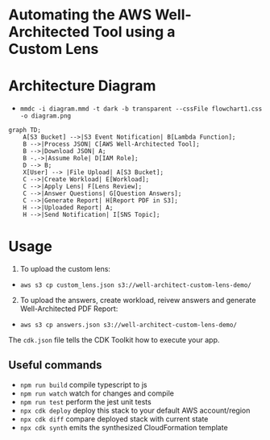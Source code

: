 # Automating the AWS Well-Architected Tool using a Custom Lens

# Architecture Diagram
* `mmdc -i diagram.mmd -t dark -b transparent --cssFile flowchart1.css -o diagram.png`

```mermaid
graph TD;
    A[S3 Bucket] -->|S3 Event Notification| B[Lambda Function];
    B -->|Process JSON| C[AWS Well-Architected Tool];
    B -->|Download JSON| A;
    B -.->|Assume Role| D[IAM Role];
    D --> B;
    X[User] --> |File Upload| A[S3 Bucket];
    C -->|Create Workload| E[Workload];
    C -->|Apply Lens| F[Lens Review];
    C -->|Answer Questions| G[Question Answers];
    C -->|Generate Report| H[Report PDF in S3];
    H -->|Uploaded Report| A;
    H -->|Send Notification| I[SNS Topic];
```

# Usage

1. To upload the custom lens:

* `aws s3 cp custom_lens.json s3://well-architect-custom-lens-demo/`

2. To upload the answers, create workload, reivew answers and generate Well-Architected PDF Report:

* `aws s3 cp answers.json s3://well-architect-custom-lens-demo/`


The `cdk.json` file tells the CDK Toolkit how to execute your app.

## Useful commands

* `npm run build`   compile typescript to js
* `npm run watch`   watch for changes and compile
* `npm run test`    perform the jest unit tests
* `npx cdk deploy`  deploy this stack to your default AWS account/region
* `npx cdk diff`    compare deployed stack with current state
* `npx cdk synth`   emits the synthesized CloudFormation template

